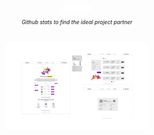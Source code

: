 <p align="center"><img width=15% src="static/images/devXdev.png"></p>
<p align="center"><em>Github stats to find the ideal project partner</em></p>
<br>
<p align="center"><img width=75% src="static/images/first-img-removebg-preview.png"></p>


